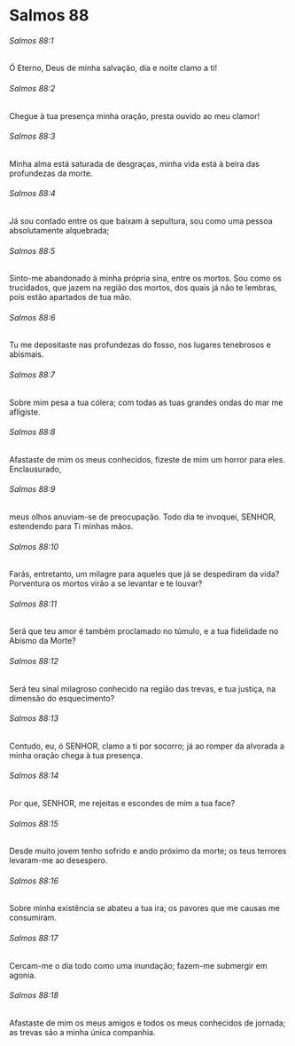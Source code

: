 # Salmos 88

###### Salmos 88:1

Ó Eterno, Deus de minha salvação, dia e noite clamo a ti!

###### Salmos 88:2

Chegue à tua presença minha oração, presta ouvido ao meu clamor!

###### Salmos 88:3

Minha alma está saturada de desgraças, minha vida está à beira das profundezas da morte.

###### Salmos 88:4

Já sou contado entre os que baixam à sepultura, sou como uma pessoa absolutamente alquebrada;

###### Salmos 88:5

Sinto-me abandonado à minha própria sina, entre os mortos. Sou como os trucidados, que jazem na região dos mortos, dos quais já não te lembras, pois estão apartados de tua mão.

###### Salmos 88:6

Tu me depositaste nas profundezas do fosso, nos lugares tenebrosos e abismais.

###### Salmos 88:7

Sobre mim pesa a tua cólera; com todas as tuas grandes ondas do mar me afligiste.

###### Salmos 88:8

Afastaste de mim os meus conhecidos, fizeste de mim um horror para eles. Enclausurado,

###### Salmos 88:9

meus olhos anuviam-se de preocupação. Todo dia te invoquei, SENHOR, estendendo para Ti minhas mãos.

###### Salmos 88:10

Farás, entretanto, um milagre para aqueles que já se despediram da vida? Porventura os mortos virão a se levantar e te louvar?

###### Salmos 88:11

Será que teu amor é também proclamado no túmulo, e a tua fidelidade no Abismo da Morte?

###### Salmos 88:12

Será teu sinal milagroso conhecido na região das trevas, e tua justiça, na dimensão do esquecimento?

###### Salmos 88:13

Contudo, eu, ó SENHOR, clamo a ti por socorro; já ao romper da alvorada a minha oração chega à tua presença.

###### Salmos 88:14

Por que, SENHOR, me rejeitas e escondes de mim a tua face?

###### Salmos 88:15

Desde muito jovem tenho sofrido e ando próximo da morte; os teus terrores levaram-me ao desespero.

###### Salmos 88:16

Sobre minha existência se abateu a tua ira; os pavores que me causas me consumiram.

###### Salmos 88:17

Cercam-me o dia todo como uma inundação; fazem-me submergir em agonia.

###### Salmos 88:18

Afastaste de mim os meus amigos e todos os meus conhecidos de jornada; as trevas são a minha única companhia.

